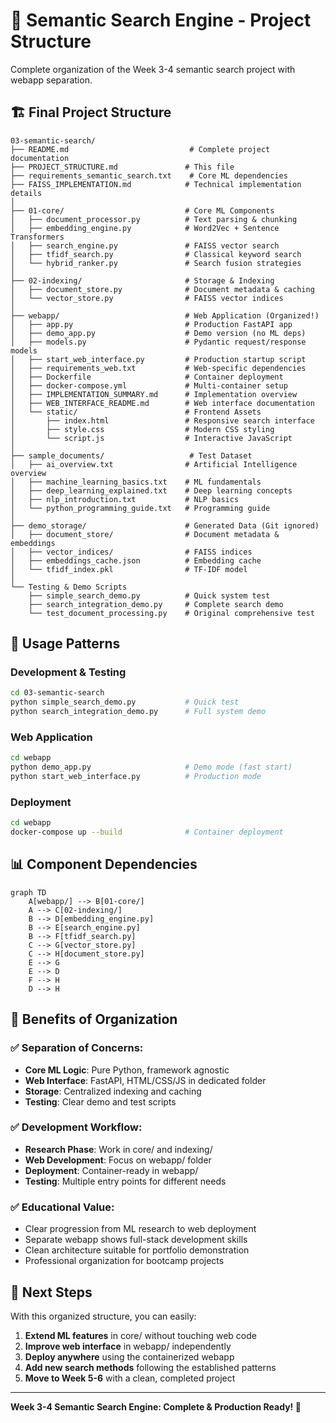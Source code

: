 # 📁 Semantic Search Engine - Project Structure

Complete organization of the Week 3-4 semantic search project with webapp separation.

## 🏗️ Final Project Structure

```
03-semantic-search/
├── README.md                           # Complete project documentation
├── PROJECT_STRUCTURE.md               # This file
├── requirements_semantic_search.txt    # Core ML dependencies
├── FAISS_IMPLEMENTATION.md            # Technical implementation details
│
├── 01-core/                           # Core ML Components
│   ├── document_processor.py          # Text parsing & chunking
│   ├── embedding_engine.py            # Word2Vec + Sentence Transformers
│   ├── search_engine.py               # FAISS vector search
│   ├── tfidf_search.py                # Classical keyword search
│   └── hybrid_ranker.py               # Search fusion strategies
│
├── 02-indexing/                       # Storage & Indexing
│   ├── document_store.py              # Document metadata & caching
│   └── vector_store.py                # FAISS vector indices
│
├── webapp/                            # Web Application (Organized!)
│   ├── app.py                         # Production FastAPI app
│   ├── demo_app.py                    # Demo version (no ML deps)
│   ├── models.py                      # Pydantic request/response models
│   ├── start_web_interface.py         # Production startup script
│   ├── requirements_web.txt           # Web-specific dependencies
│   ├── Dockerfile                     # Container deployment
│   ├── docker-compose.yml             # Multi-container setup
│   ├── IMPLEMENTATION_SUMMARY.md      # Implementation overview
│   ├── WEB_INTERFACE_README.md        # Web interface documentation
│   └── static/                        # Frontend Assets
│       ├── index.html                 # Responsive search interface
│       ├── style.css                  # Modern CSS styling
│       └── script.js                  # Interactive JavaScript
│
├── sample_documents/                   # Test Dataset
│   ├── ai_overview.txt                # Artificial Intelligence overview
│   ├── machine_learning_basics.txt    # ML fundamentals
│   ├── deep_learning_explained.txt    # Deep learning concepts
│   ├── nlp_introduction.txt           # NLP basics
│   └── python_programming_guide.txt   # Programming guide
│
├── demo_storage/                      # Generated Data (Git ignored)
│   ├── document_store/                # Document metadata & embeddings
│   ├── vector_indices/                # FAISS indices
│   ├── embeddings_cache.json          # Embedding cache
│   └── tfidf_index.pkl                # TF-IDF model
│
└── Testing & Demo Scripts
    ├── simple_search_demo.py          # Quick system test
    ├── search_integration_demo.py     # Complete search demo
    └── test_document_processing.py    # Original comprehensive test
```

## 🎯 Usage Patterns

### Development & Testing
```bash
cd 03-semantic-search
python simple_search_demo.py           # Quick test
python search_integration_demo.py      # Full system demo
```

### Web Application
```bash
cd webapp
python demo_app.py                     # Demo mode (fast start)
python start_web_interface.py          # Production mode
```

### Deployment
```bash
cd webapp
docker-compose up --build              # Container deployment
```

## 📊 Component Dependencies

```mermaid
graph TD
    A[webapp/] --> B[01-core/]
    A --> C[02-indexing/]
    B --> D[embedding_engine.py]
    B --> E[search_engine.py]
    B --> F[tfidf_search.py]
    C --> G[vector_store.py]
    C --> H[document_store.py]
    E --> G
    E --> D
    F --> H
    D --> H
```

## 🎉 Benefits of Organization

### ✅ **Separation of Concerns:**
- **Core ML Logic**: Pure Python, framework agnostic
- **Web Interface**: FastAPI, HTML/CSS/JS in dedicated folder
- **Storage**: Centralized indexing and caching
- **Testing**: Clear demo and test scripts

### ✅ **Development Workflow:**
- **Research Phase**: Work in core/ and indexing/
- **Web Development**: Focus on webapp/ folder
- **Deployment**: Container-ready in webapp/
- **Testing**: Multiple entry points for different needs

### ✅ **Educational Value:**
- Clear progression from ML research to web deployment
- Separate webapp shows full-stack development skills
- Clean architecture suitable for portfolio demonstration
- Professional organization for bootcamp projects

## 🚀 Next Steps

With this organized structure, you can easily:
1. **Extend ML features** in core/ without touching web code
2. **Improve web interface** in webapp/ independently  
3. **Deploy anywhere** using the containerized webapp
4. **Add new search methods** following the established patterns
5. **Move to Week 5-6** with a clean, completed project

---

**Week 3-4 Semantic Search Engine: Complete & Production Ready! 🎉**